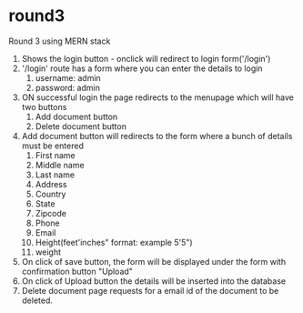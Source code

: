 # round3
Round 3 using MERN stack
1. Shows the login button - onclick will redirect to login form('/login')
2. '/login' route has a form where you can enter the details to login
    1. username: admin
    2. password: admin
3. ON successful login the page redirects to the menupage which will have two buttons 
    1. Add document button
    2. Delete document button
4. Add document button will redirects to the form where a bunch of details must be entered
    1. First name
    2. Middle name
    3. Last name
    4. Address
    5. Country
    6. State
    7. Zipcode
    8. Phone 
    9. Email
    10. Height(feet'inches" format: example 5'5")
    11. weight
 5. On click of save button, the form will be displayed under the form with confirmation button "Upload"
 6. On click of Upload button the details will be inserted into the database
 7. Delete document page requests for a email id of the document to be deleted.
